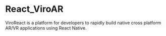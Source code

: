 # React_ViroAR
ViroReact is a platform for developers to rapidly build native cross platform AR/VR applications using React Native.
